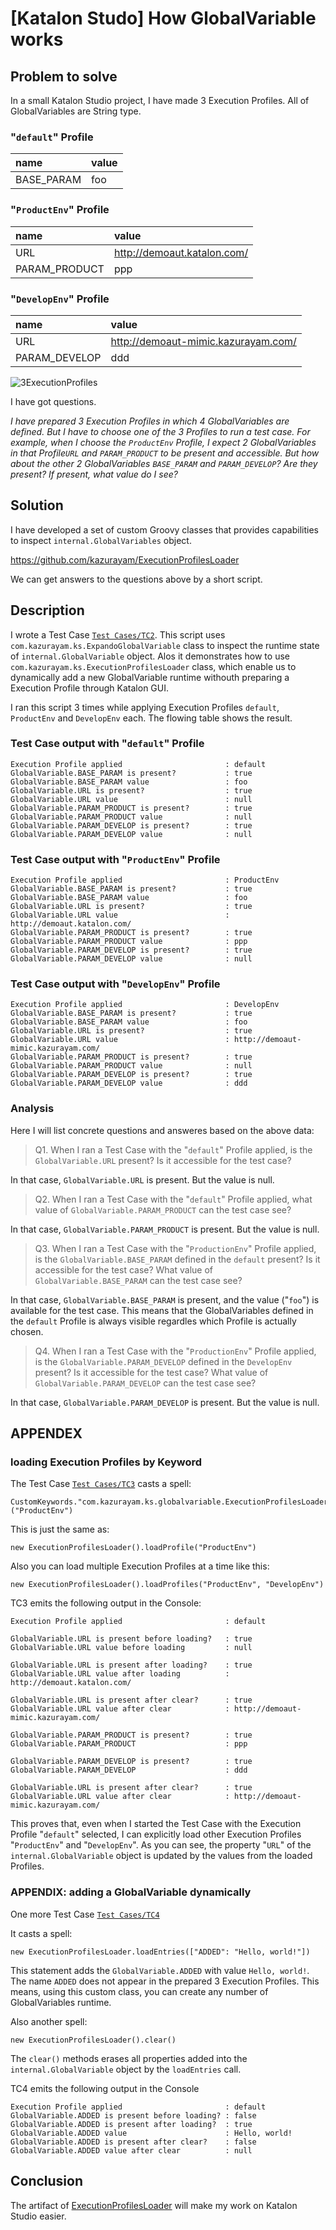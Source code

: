 # [Katalon Studo] How GlobalVariable works

## Problem to solve

In a small Katalon Studio project, I have made 3 Execution Profiles. All of GlobalVariables are String type.

### "`default`" Profile
|name|value|
|:---|:----|
|BASE_PARAM|foo|

### "`ProductEnv`" Profile
|name|value|
|:---|:----|
|URL|http://demoaut.katalon.com/|
|PARAM_PRODUCT|ppp|

### "`DevelopEnv`" Profile
|name|value|
|:---|:----|
|URL|http://demoaut-mimic.kazurayam.com/|
|PARAM_DEVELOP|ddd|

![3ExecutionProfiles](docs/images/3ExecutionProfiles.png)

I have got questions.

*I have prepared 3 Execution Profiles in which 4 GlobalVariables are defined. But I have to choose one of the 3 Profiles to run a test case.  For example, when I choose the `ProductEnv` Profile, I expect 2 GlobalVariables in that Profile`URL` and `PARAM_PRODUCT` to be present and accessible. But how about the other 2 GlobalVariables `BASE_PARAM` and `PARAM_DEVELOP`? Are they present? If present, what value do I see?*

## Solution

I have developed a set of custom Groovy classes that provides capabilities to inspect `internal.GlobalVariables` object.

https://github.com/kazurayam/ExecutionProfilesLoader

We can get answers to the questions above by a short script.

## Description

I wrote a Test Case [`Test Cases/TC2`](Scripts/TC2/Script1625805775316.groovy). This script uses `com.kazurayam.ks.ExpandoGlobalVariable` class to inspect the runtime state of `internal.GlobalVariable` object. Alos it demonstrates how to use `com.kazurayam.ks.ExecutionProfilesLoader` class, which enable us to dynamically add a new GlobalVariable runtime withouth preparing a Execution Profile through Katalon GUI.

I ran this script 3 times while applying Execution Profiles `default`, `ProductEnv` and `DevelopEnv` each. The flowing table shows the result.

### Test Case output with "`default`" Profile

```
Execution Profile applied                       : default
GlobalVariable.BASE_PARAM is present?           : true
GlobalVariable.BASE_PARAM value                 : foo
GlobalVariable.URL is present?                  : true
GlobalVariable.URL value                        : null
GlobalVariable.PARAM_PRODUCT is present?        : true
GlobalVariable.PARAM_PRODUCT value              : null
GlobalVariable.PARAM_DEVELOP is present?        : true
GlobalVariable.PARAM_DEVELOP value              : null
```

### Test Case output with "`ProductEnv`" Profile

```
Execution Profile applied                       : ProductEnv
GlobalVariable.BASE_PARAM is present?           : true
GlobalVariable.BASE_PARAM value                 : foo
GlobalVariable.URL is present?                  : true
GlobalVariable.URL value                        : http://demoaut.katalon.com/
GlobalVariable.PARAM_PRODUCT is present?        : true
GlobalVariable.PARAM_PRODUCT value              : ppp
GlobalVariable.PARAM_DEVELOP is present?        : true
GlobalVariable.PARAM_DEVELOP value              : null
```

### Test Case output with "`DevelopEnv`" Profile

```
Execution Profile applied                       : DevelopEnv
GlobalVariable.BASE_PARAM is present?           : true
GlobalVariable.BASE_PARAM value                 : foo
GlobalVariable.URL is present?                  : true
GlobalVariable.URL value                        : http://demoaut-mimic.kazurayam.com/
GlobalVariable.PARAM_PRODUCT is present?        : true
GlobalVariable.PARAM_PRODUCT value              : null
GlobalVariable.PARAM_DEVELOP is present?        : true
GlobalVariable.PARAM_DEVELOP value              : ddd
```

### Analysis

Here I will list concrete questions and answeres based on the above data:

>Q1. When I ran a Test Case with the "`default`" Profile applied, is the `GlobalVariable.URL` present? Is it accessible for the test case?

In that case, `GlobalVariable.URL` is present. But the value is null.

>Q2. When I ran a Test Case with the "`default`" Profile applied, what value of `GlobalVariable.PARAM_PRODUCT` can  the test case see?

In that case, `GlobalVariable.PARAM_PRODUCT` is present. But the value is null.

>Q3. When I ran a Test Case with the "`ProductionEnv`" Profile applied, is the `GlobalVariable.BASE_PARAM` defined in the `default` present? Is it accessible for the test case? What value of `GlobalVariable.BASE_PARAM` can the test case see?

In that case, `GlobalVariable.BASE_PARAM` is present, and the value ("`foo`") is available for the test case. This means that the GlobalVariables defined in the `default` Profile is always visible regardles which Profile is actually chosen.

>Q4. When I ran a Test Case with the "`ProductionEnv`" Profile applied, is the `GlobalVariable.PARAM_DEVELOP` defined in the `DevelopEnv` present? Is it accessible for the test case? What value of `GlobalVariable.PARAM_DEVELOP` can the test case see?

In that case, `GlobalVariable.PARAM_DEVELOP` is present. But the value is null.

## APPENDEX

### loading Execution Profiles by Keyword

The Test Case [`Test Cases/TC3`](Scripts/TC3/Script1625824414513.groovy) casts a spell:
```
CustomKeywords."com.kazurayam.ks.globalvariable.ExecutionProfilesLoader.loadProfile"("ProductEnv")
```

This is just the same as:

```
new ExecutionProfilesLoader().loadProfile("ProductEnv")
```

Also you can load multiple Execution Profiles at a time like this:

```
new ExecutionProfilesLoader().loadProfiles("ProductEnv", "DevelopEnv")
```

TC3 emits the following output in the Console:

```
Execution Profile applied                       : default

GlobalVariable.URL is present before loading?   : true
GlobalVariable.URL value before loading         : null

GlobalVariable.URL is present after loading?    : true
GlobalVariable.URL value after loading          : http://demoaut.katalon.com/

GlobalVariable.URL is present after clear?      : true
GlobalVariable.URL value after clear            : http://demoaut-mimic.kazurayam.com/

GlobalVariable.PARAM_PRODUCT is present?        : true
GlobalVariable.PARAM_PRODUCT                    : ppp

GlobalVariable.PARAM_DEVELOP is present?        : true
GlobalVariable.PARAM_DEVELOP                    : ddd

GlobalVariable.URL is present after clear?      : true
GlobalVariable.URL value after clear            : http://demoaut-mimic.kazurayam.com/
```

This proves that, even when I started the Test Case with the Execution Profile "`default`" selected, I can explicitly load other Execution Profiles "`ProductEnv`" and "`DevelopEnv`". As you can see, the property "`URL`" of the `internal.GlobalVariable` object is updated by the values from the loaded Profiles.

### APPENDIX: adding a GlobalVariable dynamically

One more Test Case [`Test Cases/TC4`](Scripts/TC4/Script1625824407891.groovy) 

It casts a spell:

```
new ExecutionProfilesLoader.loadEntries(["ADDED": "Hello, world!"])
```

This statement adds the `GlobalVariable.ADDED` with value `Hello, world!`. The name `ADDED` does not appear in the prepared 3 Execution Profiles. This means, using this custom class, you can create any number of GlobalVariables runtime.

Also another spell:
```
new ExecutionProfilesLoader().clear()
```

The `clear()` methods erases all properties added into the `internal.GlobalVariable` object by the `loadEntries` call.

TC4 emits the following output in the Console
```
Execution Profile applied                       : default
GlobalVariable.ADDED is present before loading? : false
GlobalVariable.ADDED is present after loading?  : true
GlobalVariable.ADDED value                      : Hello, world!
GlobalVariable.ADDED is present after clear?    : false
GlobalVariable.ADDED value after clear          : null
```

## Conclusion

The artifact of [ExecutionProfilesLoader](https://github.com/kazurayam/ExecutionProfilesLoader) will make my work on Katalon Studio easier.
